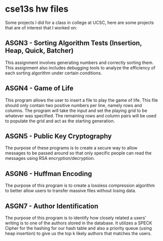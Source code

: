 # cse13s hw files

Some projects I did for a class in college at UCSC, here are some projects that are of interest that I worked on:

## ASGN3 - Sorting Algorithm Tests (Insertion, Heap, Quick, Batcher)
This assignment involves generating numbers and correctly sorting them. This assignment also includes debugging tools to analyze the efficiency 
of each sorting algorithm under certain conditions.

## ASGN4 - Game of Life
This program allows the user to insert a file to play the game of life. This file should only contain two positive numbers per line, namely rows and columns. The program will take the input and set the playing grid to be whatever was specified. The remaining rows and column pairs will be used to populate the grid and act as the starting generation.

## ASGN5 - Public Key Cryptography
The purpose of these programs is to create a secure way to allow messages to be passed around so that only specific people can read the messages using RSA encryption/decryption.

## ASGN6 - Huffman Encoding
The purpose of this program is to create a lossless compression algorithm to better allow users to transfer massive files without losing data.

## ASGN7 - Author Identification
The purpose of this program is to identify how closely related a users' writing is to one of the authors stored in the database. It utilizes a SPECK Cipher for the hashing for our hash table and also a priority queue (using heap insertion) to give us the top k likely authors that matches the users.